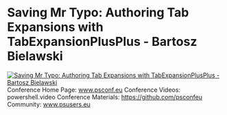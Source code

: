 ﻿# Saving Mr Typo: Authoring Tab Expansions with TabExpansionPlusPlus - Bartosz Bielawski

[![Saving Mr Typo: Authoring Tab Expansions with TabExpansionPlusPlus - Bartosz Bielawski](https://i1.ytimg.com/vi/8pbKv39Xx_A/hqdefault.jpg "Saving Mr Typo: Authoring Tab Expansions with TabExpansionPlusPlus - Bartosz Bielawski")](https://www.youtube.com/watch?v=8pbKv39Xx_A)
Conference Home Page: www.psconf.eu
Conference Videos: powershell.video
Conference Materials: https://github.com/psconfeu
Community: www.psusers.eu


